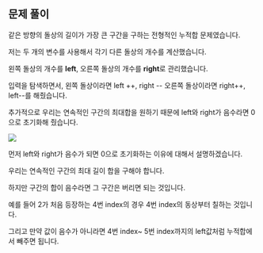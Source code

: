 ## 문제 풀이

같은 방향의 돌상의 길이가 가장 큰 구간을 구하는 전형적인 누적합 문제였습니다.

저는 두 개의 변수를 사용해서 각기 다른 돌상의 개수를 계산했습니다.

왼쪽 돌상의 개수를 **left**, 오른쪽 돌상의 개수를 **right**로 관리했습니다.

입력을 탐색하면서, 왼쪽 돌상이라면 left ++, right -- 오른쪽 돌상이라면 right++, left--를 해줬습니다.

추가적으로 우리는 연속적인 구간의 최대합을 원하기 때문에 left와 right가 음수라면 0으로 초기화해 줬습니다.


![](https://blog.kakaocdn.net/dn/biwwiA/btsGfiemMli/c1Gsn10MdGyLKj2Ky1yur0/img.png)

먼저 left와 right가 음수가 되면 0으로 초기화하는 이유에 대해서 설명하겠습니다.

우리는 연속적인 구간의 최대 길이 합을 구해야 합니다.

하지만 구간의 합이 음수라면 그 구간은 버리면 되는 것입니다.

예를 들어 2가 처음 등장하는 4번 index의 경우 4번 index의 동상부터 칠하는 것입니다.

그리고 만약 값이 음수가 아니라면 4번 index~ 5번 index까지의 left값처럼 누적합에서 빼주면 됩니다.